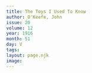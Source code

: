 ```yaml
---
title: The Toys I Used To Know
author: O'Keefe, John
issue: 20
volume: 12
year: 1916
month: 51
day: V
tags:
layout: page.njk
image:
---
```






